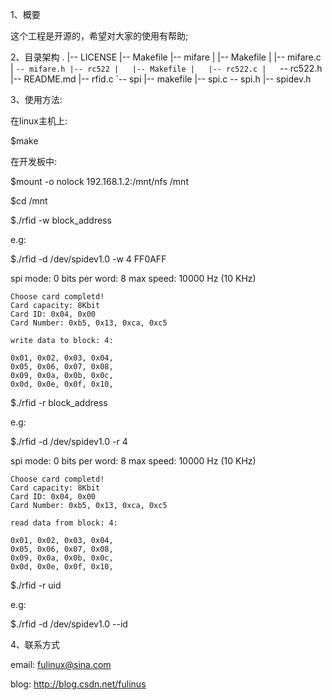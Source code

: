 
1、概要

这个工程是开源的，希望对大家的使用有帮助;

2、目录架构
.
|-- LICENSE
|-- Makefile
|-- mifare
|   |-- Makefile
|   |-- mifare.c
|   `-- mifare.h
|-- rc522
|   |-- Makefile
|   |-- rc522.c
|   `-- rc522.h
|-- README.md
|-- rfid.c
`-- spi
    |-- makefile
        |-- spi.c
         -- spi.h
        |-- spidev.h

3、使用方法:

在linux主机上:

$make

在开发板中:

$mount -o nolock 192.168.1.2:/mnt/nfs /mnt

$cd /mnt

                                    
$./rfid -w block_address

e.g:

$./rfid -d /dev/spidev1.0 -w 4 FF0AFF

spi mode: 0
bits per word: 8
max speed: 10000 Hz (10 KHz)
                                         


    Choose card completd!
    Card capacity: 8Kbit
    Card ID: 0x04, 0x00
    Card Number: 0xb5, 0x13, 0xca, 0xc5

    write data to block: 4:              

    0x01, 0x02, 0x03, 0x04, 
    0x05, 0x06, 0x07, 0x08, 
    0x09, 0x0a, 0x0b, 0x0c, 
    0x0d, 0x0e, 0x0f, 0x10, 

$./rfid -r block_address

e.g:

$./rfid -d /dev/spidev1.0 -r 4

spi mode: 0
bits per word: 8
max speed: 10000 Hz (10 KHz)
                                         

    Choose card completd!
    Card capacity: 8Kbit
    Card ID: 0x04, 0x00
    Card Number: 0xb5, 0x13, 0xca, 0xc5

    read data from block: 4:             

    0x01, 0x02, 0x03, 0x04, 
    0x05, 0x06, 0x07, 0x08, 
    0x09, 0x0a, 0x0b, 0x0c, 
    0x0d, 0x0e, 0x0f, 0x10, 

$./rfid -r uid

e.g:

$./rfid -d /dev/spidev1.0 --id

4、联系方式

email: fulinux@sina.com

blog: http://blog.csdn.net/fulinus

